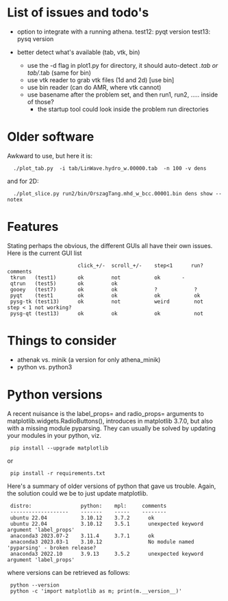 # List of issues and todo's

- option to integrate with a running athena.
  test12:   pyqt version
  test13:   pysq version


- better detect what's available (tab, vtk, bin)
  - use the -d flag in plot1.py for directory, it should auto-detect *.tab or tab/*.tab  (same for bin)
  - use vtk reader to grab vtk files (1d and 2d)  [use bin]
  - use bin reader (can do AMR, where vtk cannot)
  - use basename after the problem set, and then run1, run2, ..... inside of those?
    - the startup tool could look inside the problem run directories
  


# Older software

Awkward to use, but here it is:

      ./plot_tab.py  -i tab/LinWave.hydro_w.00000.tab  -n 100 -v dens

and for 2D:

      ./plot_slice.py run2/bin/OrszagTang.mhd_w_bcc.00001.bin dens show --notex


# Features

Stating perhaps the obvious, the different GUIs all have their own issues. Here is the current GUI list

                           click_+/-  scroll_+/-    step<1      run?     comments
     tkrun   (test1)       ok         not           ok		 -
     qtrun   (test5)       ok         ok  
     gooey   (test7)       ok         ok            ?            ?
     pyqt    (test1        ok         ok            ok           ok
     pysg-tk (test13)      ok         not           weird        not     step < 1 not working?
     pysg-qt (test13)      ok         ok            ok           not
 

# Things to consider

- athenak vs. minik  (a version for only athena_minik)
- python vs. python3


# Python versions

A recent nuisance is the label_props= and radio_props= arguments to
matplotlib.widgets.RadioButtons(), introduces in matplotlib 3.7.0, but
also with a missing module pyparsing. They can usually be solved by
updating your modules in your python, viz.

     pip install --upgrade matplotlib

or

     pip install -r requirements.txt
     
Here's a summary of older versions of python that gave us trouble. Again, the solution
could we be to just update matplotlib.

     distro:                python:    mpl:     comments
     -------------------    -------    -----    --------
     ubuntu 22.04           3.10.12    3.7.2      ok
     ubuntu 22.04           3.10.12    3.5.1      unexpected keyword argument 'label_props'
     anaconda3 2023.07-2    3.11.4     3.7.1      ok
     anaconda3 2023.03-1    3.10.12               No module named 'pyparsing' - broken release?
     anaconda3 2022.10      3.9.13     3.5.2      unexpected keyword argument 'label_props'

where versions can be retrieved as follows:

     python --version
     python -c 'import matplotlib as m; print(m.__version__)'

